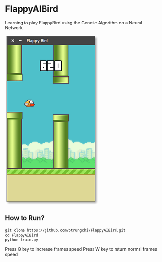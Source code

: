 # FlappyAIBird
Learning to play FlappyBird using the Genetic Algorithm on a Neural Network

<img src="./images/scoredemo.png">

## How to Run?
```
git clone https://github.com/btrungchi/FlappyAIBird.git
cd FlappyAIBird
python train.py
```

Press Q key to increase frames speed
Press W key to return normal frames speed


